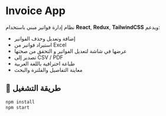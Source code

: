 # Invoice App

نظام إدارة فواتير مبني باستخدام **React**, **Redux**, **TailwindCSS** ويدعم:
- إضافة وتعديل وحذف الفواتير
- استيراد فواتير من Excel
- عرضها في شاشة لتعديل الفواتير و التحقق من صحتها 
- تصدير إلى CSV / PDF
- طباعة احترافية باللغة العربية
- معاينة التفاصيل والفلترة والبحث

## 🚀 طريقة التشغيل

```bash
npm install
npm start
